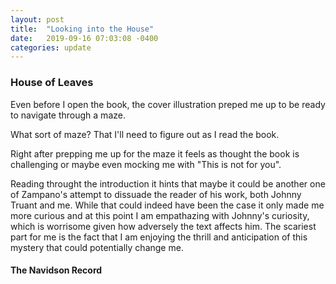 ```yaml
---
layout: post
title:  "Looking into the House"
date:   2019-09-16 07:03:08 -0400
categories: update
---
```


### House of Leaves
Even before I open the book, the cover illustration preped me up to be ready to navigate through a maze.

What sort of maze?
That I'll need to figure out as I read the book.

Right after prepping me up for the maze it feels as thought the book is challenging or maybe even mocking me with "This is not for you".

Reading throught the introduction it hints that maybe it could be another one of Zampano's attempt to dissuade the reader of his work, both Johnny Truant and me. While that could indeed have been the case it only made me more curious and at this point I am empathazing with Johnny's curiosity, which is worrisome given how adversely the text affects him. The scariest part for me is the fact that I am enjoying the thrill and anticipation of this mystery that could potentially change me.

#### The Navidson Record
